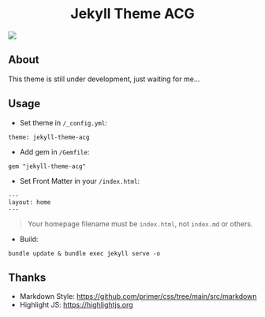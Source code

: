 <h1 style="text-align:center;">Jekyll Theme ACG</h1>

![](https://badge.fury.io/rb/jekyll-theme-acg.svg)

## About

This theme is still under development, just waiting for me...

## Usage

- Set theme in `/_config.yml`:

```
theme: jekyll-theme-acg
```

- Add gem in `/Gemfile`:

```
gem "jekyll-theme-acg"
```

- Set Front Matter in your `/index.html`:

```
---
layout: home
---
```

> Your homepage filename must be `index.html`, not `index.md` or others.

- Build:

```
bundle update & bundle exec jekyll serve -o
```


## Thanks

- Markdown Style: https://github.com/primer/css/tree/main/src/markdown
- Highlight JS: https://highlightjs.org
